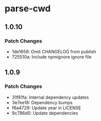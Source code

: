 # parse-cwd

## 1.0.10

### Patch Changes

- 1de1659: Omit CHANGELOG from publish
- 725510a: Include npmignore ignore file

## 1.0.9

### Patch Changes

- 31f81fa: Internal dependency updates
- 3e7ee18: Dependency bumps
- f6a4729: Update year in LICENSE
- 9c786d0: Update dependencies
